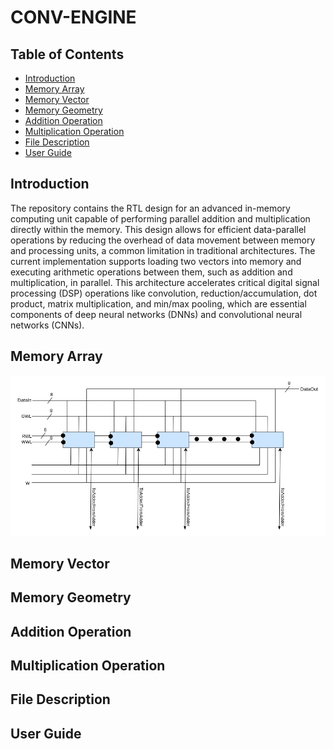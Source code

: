 # CONV-ENGINE

## Table of Contents
- [Introduction](#introduction)
- [Memory Array](#memory-array)
- [Memory Vector](#memory-vector)
- [Memory Geometry](#memory-geometry)
- [Addition Operation](#addition-operation)
- [Multiplication Operation](#multiplication-operation)
- [File Description](#file-description)
- [User Guide](#user-guide)

## Introduction
The repository contains the RTL design for an advanced in-memory computing unit capable of performing parallel addition and multiplication directly within the memory. This design allows for efficient data-parallel operations by reducing the overhead of data movement between memory and processing units, a common limitation in traditional architectures. The current implementation supports loading two vectors into memory and executing arithmetic operations between them, such as addition and multiplication, in parallel. This architecture accelerates critical digital signal processing (DSP) operations like convolution, reduction/accumulation, dot product, matrix multiplication, and min/max pooling, which are essential components of deep neural networks (DNNs) and convolutional neural networks (CNNs).
## Memory Array
![Alt Text](./Schemetics/Memory_Array.png)


## Memory Vector
<!-- Explain the structure and functionality of the memory array. -->

## Memory Geometry
<!-- Outline the memory geometry, including details about cache slices, sub-arrays, and bitlines. -->

## Addition Operation
<!-- Describe the implementation of the addition operation based on the Neural Cache. -->

## Multiplication Operation
<!-- Provide details on how the multiplication operation is carried out using the Neural Cache approach. -->

## File Description
<!-- List and describe the files in the project repository. -->

## User Guide
<!-- Instructions on how to set up and use the project, including running the Verilog simulation. -->

